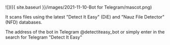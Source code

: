 ![]({{ site.baseurl }}/images/2021-11-10-Bot for Telegram/mascot.png)

It scans files using the latest "Detect It Easy" (DiE) and "Nauz File Detector" (NFD) databases.

The address of the bot in Telegram @detectiteasy_bot or simply enter in the search for Telegram "Detect It Easy"
